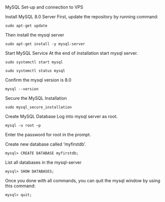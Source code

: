 MySQL Set-up and connection to VPS


Install MySQL 8.0 Server
First, update the repository by running command:

```
sudo apt-get update
```


Then install the mysql server

```
sudo apt-get install -y mysql-server
```


Start MySQL Service
At the end of installation start mysql server.

```
sudo systemctl start mysql

sudo systemctl status mysql
```


Confirm the mysql version is 8.0

```
mysql --version
```


Secure the MySQL Installation
 
```
sudo mysql_secure_installation
```


Create MySQL Database
Log into mysql server as root.

```
mysql -u root –p
```


Enter the password for root in the prompt.



Create new database called ‘myfirstdb’.

```
mysql> CREATE DATABASE myfirstdb;
```


List all databases in the mysql-server

```
mysql> SHOW DATABASES;
```



Once you done with all commands, you can quit the mysql window by using this command:

```
mysql> quit;
```
